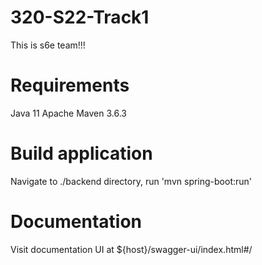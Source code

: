 # 320-S22-Track1
This is s6e team!!!

# Requirements
Java 11
Apache Maven 3.6.3

# Build application
Navigate to ./backend directory, run 'mvn spring-boot:run'

# Documentation
Visit documentation UI at ${host}/swagger-ui/index.html#/
